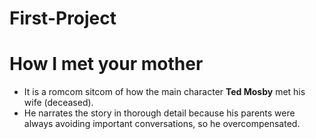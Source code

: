 # First-Project
# **How I met your mother**
- It is a romcom sitcom of how the main character **Ted Mosby** met his wife (deceased).
- He narrates the story in thorough detail because his parents were always avoiding important conversations, so he overcompensated. 
